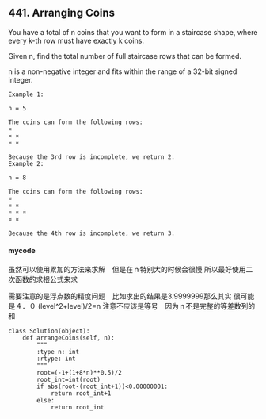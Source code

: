 ## 441. Arranging Coins   
You have a total of n coins that you want to form in a staircase shape, where every k-th row must have exactly k coins.

Given n, find the total number of full staircase rows that can be formed.

n is a non-negative integer and fits within the range of a 32-bit signed integer.

```
Example 1:

n = 5

The coins can form the following rows:
¤
¤ ¤
¤ ¤

Because the 3rd row is incomplete, we return 2.
Example 2:

n = 8

The coins can form the following rows:
¤
¤ ¤
¤ ¤ ¤
¤ ¤

Because the 4th row is incomplete, we return 3.
```
#### mycode
虽然可以使用累加的方法来求解　但是在ｎ特别大的时候会很慢
所以最好使用二次函数的求根公式来求

需要注意的是浮点数的精度问题　比如求出的结果是3.9999999那么其实
很可能是４．０
(level^2+level)/2=n  注意不应该是等号　因为ｎ不是完整的等差数列的和

```Pyhon
class Solution(object):
    def arrangeCoins(self, n):
        """
        :type n: int
        :rtype: int
        """
        root=(-1+(1+8*n)**0.5)/2
        root_int=int(root)
        if abs(root-(root_int+1))<0.00000001:
            return root_int+1
        else:
            return root_int
```
